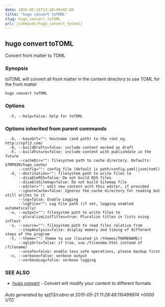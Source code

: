 ```yaml
---
date: 2015-05-21T13:28:49+02:00
title: "hugo convert toTOML"
slug: hugo_convert_toTOML
url: /commands/hugo_convert_totoml/
---
```

## hugo convert toTOML

Convert front matter to TOML

### Synopsis


toTOML will convert all front matter in the content
	directory to use TOML for the front matter

```
hugo convert toTOML
```

### Options

```
  -h, --help=false: help for toTOML
```

### Options inherited from parent commands

```
  -b, --baseUrl="": hostname (and path) to the root eg. http://spf13.com/
  -D, --buildDrafts=false: include content marked as draft
  -F, --buildFuture=false: include content with publishdate in the future
      --cacheDir="": filesystem path to cache directory. Defaults: $TMPDIR/hugo_cache/
      --config="": config file (default is path/config.yaml|json|toml)
  -d, --destination="": filesystem path to write files to
      --disableRSS=false: Do not build RSS files
      --disableSitemap=false: Do not build Sitemap file
      --editor="": edit new content with this editor, if provided
      --ignoreCache=false: Ignores the cache directory for reading but still writes to it
      --log=false: Enable Logging
      --logFile="": Log File path (if set, logging enabled automatically)
  -o, --output="": filesystem path to write files to
      --pluralizeListTitles=true: Pluralize titles in lists using inflect
  -s, --source="": filesystem path to read files relative from
      --stepAnalysis=false: display memory and timing of different steps of the program
  -t, --theme="": theme to use (located in /themes/THEMENAME/)
      --uglyUrls=false: if true, use /filename.html instead of /filename/
      --unsafe=false: enable less safe operations, please backup first
  -v, --verbose=false: verbose output
      --verboseLog=false: verbose logging
```

### SEE ALSO
* [hugo convert](/commands/hugo_convert/)	 - Convert will modify your content to different formats

###### Auto generated by spf13/cobra at 2015-05-21 11:28:49.110499974 +0000 UTC
